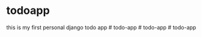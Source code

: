# todoapp
 this is my first personal django todo app
#   t o d o - a p p  
 #   t o d o - a p p  
 #   t o d o - a p p  
 